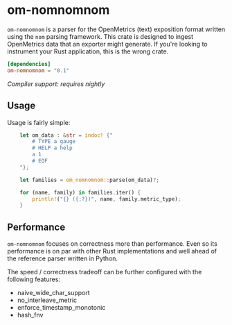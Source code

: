 # om-nomnomnom

`om-nomnomnom` is a parser for the OpenMetrics (text) exposition format written using the `nom` parsing framework.  This crate is designed to ingest OpenMetrics data that an exporter might generate.  If you're looking to instrument your Rust application, this is the wrong crate.

```toml
[dependencies]
om-nomnomnom = "0.1"
```

*Compiler support: requires nightly*

## Usage

Usage is fairly simple:

```rust
    let om_data : &str = indoc! {"
        # TYPE a gauge
        # HELP a help
        a 1
        # EOF
    "};

    let families = om_nomnomnom::parse(om_data)?;

    for (name, family) in families.iter() {
        println!("{} ({:?})", name, family.metric_type);
    }
```

## Performance

`om-nomnomnom` focuses on correctness more than performance.  Even so its performance is on par with other Rust implementations and well ahead of the reference parser written in Python.

The speed / correctness tradeoff can be further configured with the following features:

* naive_wide_char_support
* no_interleave_metric
* enforce_timestamp_monotonic
* hash_fnv
